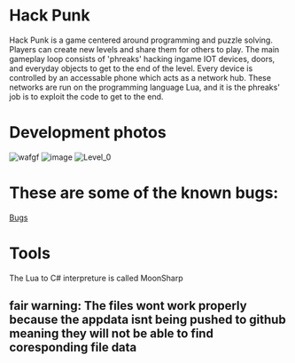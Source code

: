 # Hack Punk
Hack Punk is a game centered around programming and puzzle solving. Players can create new levels and share them for others to play. The main gameplay loop consists of 'phreaks' hacking ingame IOT devices, doors, and everyday objects to get to the end of the level. Every device is controlled by an accessable phone which acts as a network hub. These networks are run on the programming language Lua, and it is the phreaks' job is to exploit the code to get to the end.

# Development photos
![wafgf](https://user-images.githubusercontent.com/36809574/154546504-9e15e77d-d2da-4919-9588-ecd982a183dd.png)
![image](https://user-images.githubusercontent.com/36809574/154549778-549a441a-4017-4fdb-be0c-83cf9e54f6e2.png)
![Level_0](https://user-images.githubusercontent.com/36809574/156889817-e1714110-5530-40e8-a92f-6a2290c67cf2.png)

# These are some of the known bugs:
[Bugs](https://github.com/Sanokei/Programmed-Dystopia/issues)

# Tools
The Lua to C# interpreture is called MoonSharp

## fair warning: The files wont work properly because the appdata isnt being pushed to github meaning they will not be able to find coresponding file data

